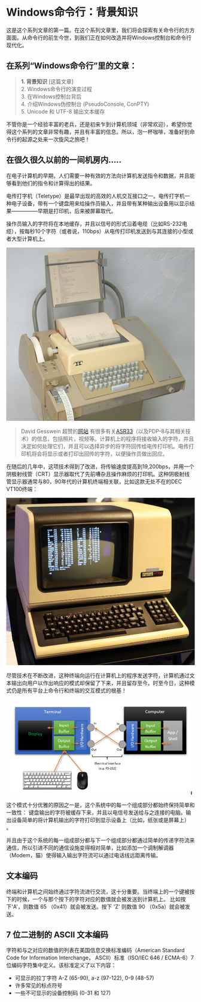 Windows命令行：背景知识
======================

这是这个系列文章的第一篇。在这个系列文章里，我们将会探索有关命令行的方方面面。从命令行的前生今世，到我们正在如何改造并将Windows控制台和命令行现代化。

在系列“Windows命令行”里的文章：
---------------------------
> **1. 背景知识** [这篇文章]<br>
> 2. Windows命令行的演变过程<br>
> 3. 在Windows控制台背后<br>
> 4. 介绍Windows伪控制台 (PseudoConsole, ConPTY)<br>
> 5. Unicode 和 UTF-8 输出文本缓存<br>



不管你是一个经验丰富的老兵，还是初来乍到计算机领域（非常欢迎），希望你觉得这个系列的文章非常有趣，并且有丰富的信息。所以，泡一杯咖啡，准备好到命令行的起源之处来一次旋风之旅吧！

在很久很久以前的一间机房内.....
----------------------------------

在电子计算机的早期，人们需要一种有效的方法向计算机发送指令和数据，并且能够看到他们的指令和计算得出的结果。

电传打字机（Teletype）是最早出现的高效的人机交互接口之一。电传打字机一种电子设备，带有一个键盘用来给操作员输入，并且带有某种输出设备用以显示结果—————早期是打印机，后来被屏幕取代。

操作员输入的字符将在本地缓存，并且以信号的形式沿着电缆（比如RS-232电缆），按每秒10个字符（或者说，110bps）从电传打印机发送到与其连接的小型或者大型计算机上。

![command-line-backgrounder-teletype](https://github.com/kernelbin/Article-WindowsCommandLine-ZHCN/blob/master/command-line-backgrounder-teletype.jpg?raw=true)

> David Gesswein 超赞的[网站](https://www.pdp8.net/) 有很多有关[ASR33](https://www.pdp8.net/asr33/asr33.shtml)（以及PDP-8与其相关技术）的信息，包括照片，视频等。计算机上的程序将接收输入的字符，并且决定如何处理它们，并且可以选择异步的将字符回传给电传打印机。电传打印机将会将显示或者打印出回传的字符，以便操作员做出回应。

在随后的几年中，这项技术得到了改进，将传输速度提高到19,200bps，并用一个阴极射线管（CRT）显示器取代了先前嘈杂且操作麻烦的打印机。这种阴极射线管显示器通常与80，90年代的计算机终端相关联，比如这款无处不在的DEC VT100终端：

![command-line-backgrounder-vt100-terminal](https://github.com/kernelbin/Article-WindowsCommandLine-ZHCN/blob/master/command-line-backgrounder-vt100-terminal.jpg?raw=true)

尽管技术在不断改进，这种终端向运行在计算机上的程序发送字符，计算机通过文本输出向用户以作出响应的模式却保留了下来，并且留存至今。时至今日，这种模式仍是所有平台上命令行和终端的交互模式的根基！

![command-line-backgrounder-command-line-terminal](https://github.com/kernelbin/Article-WindowsCommandLine-ZHCN/blob/master/command-line-backgrounder-command-line-terminal.png?raw=true)

这个模式十分优雅的原因之一是，这个系统中的每一个组成部分都始终保持简单和一致性： 键盘输出的字符被缓存下来，并且以电信号发送给与之连接的电脑。输出设备简单的将计算机输出的字符打印到显示设备上（比如，纸张或是屏幕上） 。

并且由于这个系统的每一组成部分都与下一个组成部分都通过简单的传递字符流来通信，所以引进不同的通信设施变得相对简单，比如添加一个调制解调器（Modem，猫）使得输入输出字符流可以通过电话线远距离传输。

文本编码
--------

终端和计算机之间始终通过字符流进行交流，这十分重要。当终端上的一个键被按下的时候，一个与那个按下的字符对应的数值就会被发送到计算机上。 比如按下'A'，则数值 65 （0x41）就会被发送。按下 'Z' 则数值 90 （0x5a）就会被发送。

7 位二进制的 ASCII 文本编码
---------------------------
字符和与之对应的数值的列表在美国信息交换标准编码（American Standard Code for Information Interchange， ASCII）标准（ISO/IEC 646 / ECMA-6）7位编码字符集中定义。该标准定义了以下内容：
* 可显示的拉丁字符 A-Z (65-90), a-z (97-122), 0-9 (48-57)
* 许多常见的标点符号
* 一些不可显示的设备控制码 (0-31 和 127)
